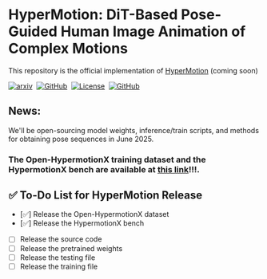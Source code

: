 # HyperMotion: DiT-Based Pose-Guided Human Image Animation of Complex Motions
This repository is the official implementation of [HyperMotion](https://vivocameraresearch.github.io/hypermotion/) (coming soon)

<a href="https://arxiv.org/abs/2505.22977"><img src='https://img.shields.io/badge/arXiv-2505.22977-red?style=flat&logo=arXiv&logoColor=red' alt='arxiv'></a>&nbsp;
<a href="https://vivocameraresearch.github.io/hypermotion/"><img src='https://img.shields.io/badge/Project-Page-Green' alt='GitHub'></a>&nbsp;
<a href="http://www.apache.org/licenses/LICENSE-2.0"><img src='https://img.shields.io/badge/License-CC BY--NC--SA--4.0-lightgreen?style=flat&logo=Lisence' alt='License'></a>&nbsp;
<a href="https://docs.google.com/forms/d/e/1FAIpQLSfWK4a7GqI-Yc8GIWcYmUcmZgdnI-vIYQZ1wrXJNQCrDtABQA/viewform?usp=header"><img src='https://img.shields.io/badge/Dataset-HypermotionX-Green' alt='GitHub'></a>&nbsp;

## News:
We'll be open-sourcing model weights, inference/train scripts, and methods for obtaining pose sequences in June 2025.
### The Open-HypermotionX training dataset and the HypermotionX bench are available at [this link](https://docs.google.com/forms/d/e/1FAIpQLSfWK4a7GqI-Yc8GIWcYmUcmZgdnI-vIYQZ1wrXJNQCrDtABQA/viewform?usp=header)!!!.

## ✅ To-Do List for HyperMotion Release

- [✅] Release the Open-HypermotionX dataset
- [✅] Release the HypermotionX bench
- [ ] Release the source code
- [ ] Release the pretrained weights
- [ ] Release the testing file
- [ ] Release the training file
